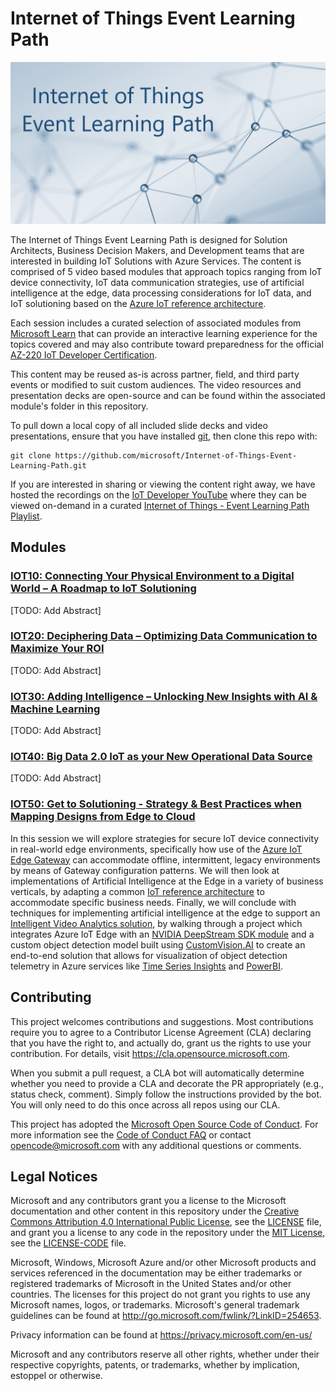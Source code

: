 # Internet of Things Event Learning Path

![logo](./assets/logo.png)

The Internet of Things Event Learning Path is designed for Solution Architects, Business Decision Makers, and Development teams that are interested in building IoT Solutions with Azure Services.  The content is comprised of 5 video based modules that approach topics ranging from IoT device connectivity, IoT data communication strategies, use of artificial intelligence at the edge, data processing considerations for IoT data, and IoT solutioning based on the [Azure IoT reference architecture](https://docs.microsoft.com/en-us/azure/architecture/reference-architectures/iot?WT.mc_id=sciot-video-cxa).  

Each session includes a curated selection of associated modules from [Microsoft Learn](http://microsoft.com/learn?WT.mc_id=sciot-video-cxa) that can provide an interactive learning experience for the topics covered and may also contribute toward preparedness for the official [AZ-220 IoT Developer Certification](https://docs.microsoft.com/en-us/learn/certifications/exams/az-220?WT.mc_id=sciot-certification-cxa). 

This content may be reused as-is across partner, field, and third party events or modified to suit custom audiences. The video resources and presentation decks are open-source and can be found within the associated module's folder in this repository.  

To pull down a local copy of all included slide decks and video presentations, ensure that you have installed [git](https://git-scm.com/downloads), then clone this repo with:

```
git clone https://github.com/microsoft/Internet-of-Things-Event-Learning-Path.git
```

If you are interested in sharing or viewing the content right away, we have hosted the recordings on the [IoT Developer YouTube](https://www.youtube.com/c/microsoft-iot-developers) where they can be viewed on-demand in a curated [Internet of Things - Event Learning Path Playlist](https://aka.ms/iotlp/playlist).  

## Modules

### [**IOT10**: Connecting Your Physical Environment to a Digital World – A Roadmap to IoT Solutioning](./iot10/README.md)

[TODO: Add Abstract]

### [**IOT20**: Deciphering Data – Optimizing Data Communication to Maximize Your ROI](./iot20/README.md)

[TODO: Add Abstract]

### [**IOT30**: Adding Intelligence – Unlocking New Insights with AI & Machine Learning​](./iot30/README.md)

[TODO: Add Abstract]

### [**IOT40**: Big Data 2.0 IoT as your New Operational Data Source](./iot40/README.md)

[TODO: Add Abstract]

### [**IOT50**: Get to Solutioning - Strategy & Best Practices when Mapping Designs from Edge to Cloud](./iot50/README.md)

In this session we will explore strategies for secure IoT device connectivity in real-world edge environments, specifically how use of the [Azure IoT Edge Gateway](https://docs.microsoft.com/en-us/azure/iot-edge/iot-edge-as-gateway?WT.mc_id=sciot-video-cxa) can accommodate offline, intermittent, legacy environments by means of Gateway configuration patterns.  We will then look at implementations of Artificial Intelligence at the Edge in a variety of business verticals, by adapting a common [IoT reference architecture](https://docs.microsoft.com/en-us/azure/architecture/reference-architectures/iot?WT.mc_id=sciot-video-cxa) to accommodate specific business needs.  Finally, we will conclude with techniques for implementing artificial intelligence at the edge to support an [Intelligent Video Analytics solution](http://aka.ms/iot50/intelligentvideo), by walking through a project which integrates Azure IoT Edge with an [NVIDIA DeepStream SDK module](https://azuremarketplace.microsoft.com/en-us/marketplace/apps/nvidia.deepstream-iot?WT.mc_id=sciot-video-cxa) and a custom object detection model built using [CustomVision.AI](https://www.customvision.ai/?WT.mc_id=sciot-video-cxa) to create an end-to-end solution that allows for visualization of object detection telemetry in Azure services like [Time Series Insights](https://docs.microsoft.com/en-us/azure/time-series-insights/?WT.mc_id=sciot-video-cxa) and [PowerBI](https://docs.microsoft.com/en-us/power-bi/?WT.mc_id=sciot-video-cxa).

## Contributing

This project welcomes contributions and suggestions.  Most contributions require you to agree to a
Contributor License Agreement (CLA) declaring that you have the right to, and actually do, grant us
the rights to use your contribution. For details, visit https://cla.opensource.microsoft.com.

When you submit a pull request, a CLA bot will automatically determine whether you need to provide
a CLA and decorate the PR appropriately (e.g., status check, comment). Simply follow the instructions
provided by the bot. You will only need to do this once across all repos using our CLA.

This project has adopted the [Microsoft Open Source Code of Conduct](https://opensource.microsoft.com/codeofconduct/).
For more information see the [Code of Conduct FAQ](https://opensource.microsoft.com/codeofconduct/faq/) or
contact [opencode@microsoft.com](mailto:opencode@microsoft.com) with any additional questions or comments.

## Legal Notices

Microsoft and any contributors grant you a license to the Microsoft documentation and other content
in this repository under the [Creative Commons Attribution 4.0 International Public License](https://creativecommons.org/licenses/by/4.0/legalcode),
see the [LICENSE](LICENSE) file, and grant you a license to any code in the repository under the [MIT License](https://opensource.org/licenses/MIT), see the
[LICENSE-CODE](LICENSE-CODE) file.

Microsoft, Windows, Microsoft Azure and/or other Microsoft products and services referenced in the documentation
may be either trademarks or registered trademarks of Microsoft in the United States and/or other countries.
The licenses for this project do not grant you rights to use any Microsoft names, logos, or trademarks.
Microsoft's general trademark guidelines can be found at http://go.microsoft.com/fwlink/?LinkID=254653.

Privacy information can be found at https://privacy.microsoft.com/en-us/

Microsoft and any contributors reserve all other rights, whether under their respective copyrights, patents,
or trademarks, whether by implication, estoppel or otherwise.

